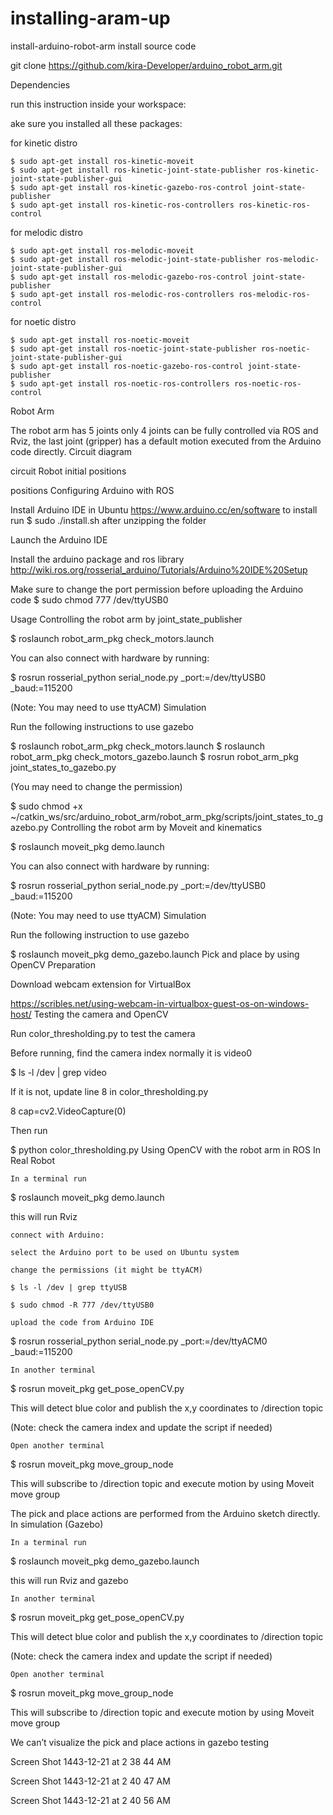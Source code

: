 # installing-aram-up



install-arduino-robot-arm
install source code

git clone https://github.com/kira-Developer/arduino_robot_arm.git

Dependencies

run this instruction inside your workspace:

ake sure you installed all these packages:

for kinetic distro
```
$ sudo apt-get install ros-kinetic-moveit
$ sudo apt-get install ros-kinetic-joint-state-publisher ros-kinetic-joint-state-publisher-gui
$ sudo apt-get install ros-kinetic-gazebo-ros-control joint-state-publisher
$ sudo apt-get install ros-kinetic-ros-controllers ros-kinetic-ros-control
```
for melodic distro
```
$ sudo apt-get install ros-melodic-moveit
$ sudo apt-get install ros-melodic-joint-state-publisher ros-melodic-joint-state-publisher-gui
$ sudo apt-get install ros-melodic-gazebo-ros-control joint-state-publisher
$ sudo apt-get install ros-melodic-ros-controllers ros-melodic-ros-control
```
for noetic distro
```
$ sudo apt-get install ros-noetic-moveit
$ sudo apt-get install ros-noetic-joint-state-publisher ros-noetic-joint-state-publisher-gui
$ sudo apt-get install ros-noetic-gazebo-ros-control joint-state-publisher
$ sudo apt-get install ros-noetic-ros-controllers ros-noetic-ros-control
```
Robot Arm

The robot arm has 5 joints only 4 joints can be fully controlled via ROS and Rviz, the last joint (gripper) has a default motion executed from the Arduino code directly.
Circuit diagram

circuit
Robot initial positions

positions
Configuring Arduino with ROS

   Install Arduino IDE in Ubuntu https://www.arduino.cc/en/software to install run $ sudo ./install.sh after unzipping the folder

   Launch the Arduino IDE

   Install the arduino package and ros library http://wiki.ros.org/rosserial_arduino/Tutorials/Arduino%20IDE%20Setup

   Make sure to change the port permission before uploading the Arduino code $ sudo chmod 777 /dev/ttyUSB0

Usage
Controlling the robot arm by joint_state_publisher

$ roslaunch robot_arm_pkg check_motors.launch

You can also connect with hardware by running:

$ rosrun rosserial_python serial_node.py _port:=/dev/ttyUSB0 _baud:=115200

(Note: You may need to use ttyACM)
Simulation

Run the following instructions to use gazebo

$ roslaunch robot_arm_pkg check_motors.launch
$ roslaunch robot_arm_pkg check_motors_gazebo.launch
$ rosrun robot_arm_pkg joint_states_to_gazebo.py

(You may need to change the permission)

$ sudo chmod +x ~/catkin_ws/src/arduino_robot_arm/robot_arm_pkg/scripts/joint_states_to_gazebo.py
Controlling the robot arm by Moveit and kinematics

$ roslaunch moveit_pkg demo.launch

You can also connect with hardware by running:

$ rosrun rosserial_python serial_node.py _port:=/dev/ttyUSB0 _baud:=115200

(Note: You may need to use ttyACM)
Simulation

Run the following instruction to use gazebo

$ roslaunch moveit_pkg demo_gazebo.launch
Pick and place by using OpenCV
Preparation

Download webcam extension for VirtualBox

https://scribles.net/using-webcam-in-virtualbox-guest-os-on-windows-host/
Testing the camera and OpenCV

Run color_thresholding.py to test the camera

Before running, find the camera index normally it is video0

$ ls -l /dev | grep video

If it is not, update line 8 in color_thresholding.py

8 cap=cv2.VideoCapture(0)

Then run

$ python color_thresholding.py
Using OpenCV with the robot arm in ROS
In Real Robot

    In a terminal run

$ roslaunch moveit_pkg demo.launch

this will run Rviz

    connect with Arduino:

    select the Arduino port to be used on Ubuntu system

    change the permissions (it might be ttyACM)

    $ ls -l /dev | grep ttyUSB

    $ sudo chmod -R 777 /dev/ttyUSB0

    upload the code from Arduino IDE

$ rosrun rosserial_python serial_node.py _port:=/dev/ttyACM0 _baud:=115200

    In another terminal

$ rosrun moveit_pkg get_pose_openCV.py

This will detect blue color and publish the x,y coordinates to /direction topic

(Note: check the camera index and update the script if needed)

    Open another terminal

$ rosrun moveit_pkg move_group_node

This will subscribe to /direction topic and execute motion by using Moveit move group

The pick and place actions are performed from the Arduino sketch directly.
In simulation (Gazebo)

    In a terminal run

$ roslaunch moveit_pkg demo_gazebo.launch

this will run Rviz and gazebo

    In another terminal

$ rosrun moveit_pkg get_pose_openCV.py

This will detect blue color and publish the x,y coordinates to /direction topic

(Note: check the camera index and update the script if needed)

    Open another terminal

$ rosrun moveit_pkg move_group_node

This will subscribe to /direction topic and execute motion by using Moveit move group

We can’t visualize the pick and place actions in gazebo
testing

Screen Shot 1443-12-21 at 2 38 44 AM

Screen Shot 1443-12-21 at 2 40 47 AM

Screen Shot 1443-12-21 at 2 40 56 AM
